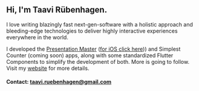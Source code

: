 ## Hi, I'm Taavi Rübenhagen.
I love writing blazingly fast next-gen-software with a holistic approach and bleeding-edge technologies to deliver highly interactive experiences everywhere in the world.

I developed the
[Presentation Master](https://play.google.com/store/apps/details?id=com.tavy.presentationmaster&hl=en&gl=US)
([for iOS click here](https://apps.apple.com/us/app/presentation-master-remote/id1623364174)))
and Simplest Counter (coming soon) apps, along with some standardized Flutter Components to simplify the development of both.
More is going to follow. Visit my [website](https://taavirubenhagen.netlify.app) for more details.

#### Contact: taavi.ruebenhagen@gmail.com
